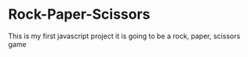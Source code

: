 # Rock-Paper-Scissors


This is my first javascript project
it is going to be a rock, paper, scissors game
